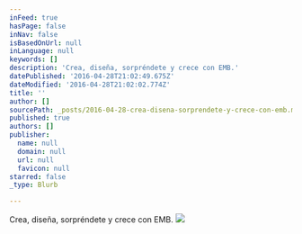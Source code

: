 ```yaml
---
inFeed: true
hasPage: false
inNav: false
isBasedOnUrl: null
inLanguage: null
keywords: []
description: 'Crea, diseña, sorpréndete y crece con EMB.'
datePublished: '2016-04-28T21:02:49.675Z'
dateModified: '2016-04-28T21:02:02.774Z'
title: ''
author: []
sourcePath: _posts/2016-04-28-crea-disena-sorprendete-y-crece-con-emb.md
published: true
authors: []
publisher:
  name: null
  domain: null
  url: null
  favicon: null
starred: false
_type: Blurb

---
```

Crea, diseña, sorpréndete y crece con EMB.
![](https://the-grid-user-content.s3-us-west-2.amazonaws.com/13d1fcf1-bb43-4d3d-b198-6d6050773c5b.jpg)
